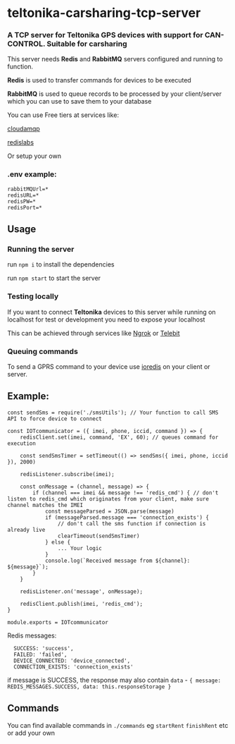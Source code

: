 # teltonika-carsharing-tcp-server

### A TCP server for Teltonika GPS devices with support for CAN-CONTROL. Suitable for carsharing

This server needs **Redis** and **RabbitMQ** servers configured and running to function.

**Redis** is used to transfer commands for devices to be executed

**RabbitMQ** is used to queue records to be processed by your client/server which you can use to save them to your database

You can use Free tiers at services like:

[cloudamqp](https://cloudamqp.com)

[redislabs](https://redislabs.com)

Or setup your own

### .env example:

```
rabbitMQUrl=*
redisURL=*
redisPW=*
redisPort=*
```

## Usage

### Running the server

run `npm i` to install the dependencies

run `npm start` to start the server

### Testing locally

If you want to connect **Teltonika** devices to this server while running on localhost for test or development you need to expose your localhost

This can be achieved through services like [Ngrok](https://ngrok.com) or [Telebit](https://telebit.cloud)

### Queuing commands

To send a GPRS command to your device use [ioredis](https://github.com/redis/ioredis) on your client or server.

## Example:

```
const sendSms = require('./smsUtils'); // Your function to call SMS API to force device to connect

const IOTcommunicator = ({ imei, phone, iccid, command }) => {
    redisClient.set(imei, command, 'EX', 60); // queues command for execution
    
    const sendSmsTimer = setTimeout(() => sendSms({ imei, phone, iccid }), 2000)

    redisListener.subscribe(imei);

    const onMessage = (channel, message) => {
        if (channel === imei && message !== 'redis_cmd') { // don't listen to redis_cmd which originates from your client, make sure channel matches the IMEI
            const messageParsed = JSON.parse(message)
            if (messageParsed.message === 'connection_exists') {
                // don't call the sms function if connection is already live
                clearTimeout(sendSmsTimer)
            } else {
                ... Your logic 
            }
            console.log(`Received message from ${channel}: ${message}`);
        }
    }

    redisListener.on('message', onMessage);

    redisClient.publish(imei, 'redis_cmd');
}

module.exports = IOTcommunicator
```

Redis messages:

```
  SUCCESS: 'success',
  FAILED: 'failed',
  DEVICE_CONNECTED: 'device_connected',
  CONNECTION_EXISTS: 'connection_exists'
```

if message is SUCCESS, the response may also contain `data` - `{ message: REDIS_MESSAGES.SUCCESS, data: this.responseStorage }`


## Commands

You can find available commands in `./commands` eg `startRent` `finishRent` etc or add your own

